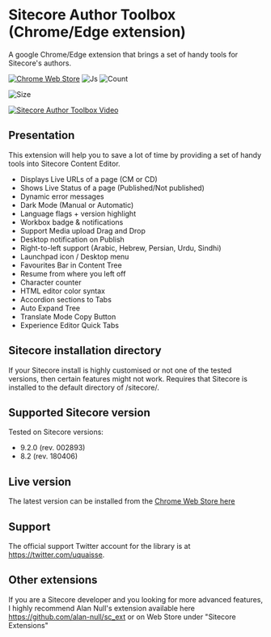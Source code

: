 # Sitecore Author Toolbox (Chrome/Edge extension)
A google Chrome/Edge extension that brings a set of handy tools for Sitecore's authors.

[![Chrome Web Store](https://img.shields.io/chrome-web-store/v/mckfcmcdbgkgffdknpkaihjigmcnnbco)](https://chrome.google.com/webstore/detail/mckfcmcdbgkgffdknpkaihjigmcnnbco/)
![Js](https://img.shields.io/github/languages/top/ugo-quaisse/sitecore-author-toolbox)
![Count](https://img.shields.io/github/languages/count/ugo-quaisse/sitecore-author-toolbox)

![Size](https://img.shields.io/github/repo-size/ugo-quaisse/sitecore-author-toolbox)




[![Sitecore Author Toolbox Video](http://img.youtube.com/vi/f-IT1sLyl44/0.jpg)](http://www.youtube.com/watch?v=f-IT1sLyl44)


## Presentation

This extension will help you to save a lot of time by providing a set of handy tools into Sitecore Content Editor.

* Displays Live URLs of a page (CM or CD)
* Shows Live Status of a page (Published/Not published) 
* Dynamic error messages
* Dark Mode (Manual or Automatic)
* Language flags + version highlight
* Workbox badge & notifications
* Support Media upload Drag and Drop
* Desktop notification on Publish
* Right-to-left support (Arabic, Hebrew, Persian, Urdu, Sindhi)
* Launchpad icon / Desktop menu
* Favourites Bar in Content Tree
* Resume from where you left off
* Character counter
* HTML editor color syntax
* Accordion sections to Tabs
* Auto Expand Tree
* Translate Mode Copy Button
* Experience Editor Quick Tabs

## Sitecore installation directory

If your Sitecore install is highly customised or not one of the tested versions, then certain features might not work.
Requires that Sitecore is installed to the default directory of /sitecore/.


## Supported Sitecore version

Tested on Sitecore versions:
* 9.2.0 (rev. 002893)
* 8.2 (rev. 180406)

## Live version

The latest version can be installed from the [Chrome Web Store here](https://chrome.google.com/webstore/detail/mckfcmcdbgkgffdknpkaihjigmcnnbco/) 

## Support

The official support Twitter account for the library is at <https://twitter.com/uquaisse>.

## Other extensions

If you are a Sitecore developer and you looking for more advanced features, I highly recommend Alan Null's extension available here https://github.com/alan-null/sc_ext or on Web Store under "Sitecore Extensions"

